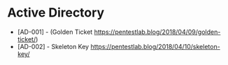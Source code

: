 # Active Directory

* [AD-001] - (Golden Ticket https://pentestlab.blog/2018/04/09/golden-ticket/)
* [AD-002] - Skeleton Key https://pentestlab.blog/2018/04/10/skeleton-key/
